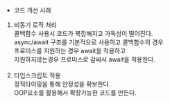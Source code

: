 * 코드 개선 사례

1. 비동기 로직 처리
 </br>콜백함수 사용시 코드가 복잡해지고 가독성이 떨어진다. 
 </br>async/await 구조를 기본적으로 사용하고 콜백함수의 경우 
 </br>프로미스를 지원하는 경우 await을 적용하고
 </br>지원하지않는경우 프로미스로 감싸서 await을 적용한다.
</br></br>
2. 타입스크립트 적용
 </br>정적타이핑을 통해 안정성을 확보한다.
   </br>OOP요소를 활용해서 확장가능한 코드를 만든다.
   


